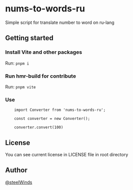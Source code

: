 # nums-to-words-ru
Simple script for translate number to word on ru-lang

## Getting started

### Install Vite and other packages

Run: ```pnpm i```

### Run hmr-build for contribute

Run: ```pnpm vite```

### Use

```
    import Converter from 'nums-to-words-ru';

    const converter = new Converter();

    converter.convert(100)
```

## License

You can see current license in LICENSE file in root directory 

## Author

[@steelWinds](https://github.com/steelWinds)

